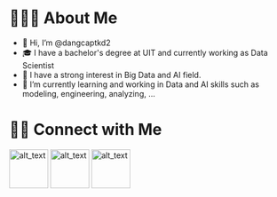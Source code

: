 # 👨🏻‍💻 About Me
- 👋 Hi, I’m @dangcaptkd2
- 🎓 I have a bachelor's degree at UIT and currently working as Data Scientist
- 👀 I have a strong interest in Big Data and AI field.
- 🌱 I’m currently learning and working in Data and AI skills such as modeling, engineering, analyzing, ...

# 🤝🏻 Connect with Me
[<img alt="alt_text" width="70px" src="https://logoeps.com/wp-content/uploads/2012/03/linkedin-icon-logo-vector.png"/>](https://vn.linkedin.com/in/quy%E1%BB%81n-th%E1%BB%8Bnh-a3a34b161)
[<img alt="alt_text" width="70px" src="https://www.pngall.com/wp-content/uploads/12/Gmail-Email-PNG-Image.png"/>](mailto:thinhquyen9461@gmail.com?)
[<img alt="alt_text" width="70px" src="https://cdchuaphucsinh.org/wp-content/uploads/2021/11/facebook-icon.png"/>](https://www.facebook.com/thinhquyen24)
<!---
dangcaptkd2/dangcaptkd2 is a ✨ special ✨ repository because its `README.md` (this file) appears on your GitHub profile.
You can click the Preview link to take a look at your changes.
--->
